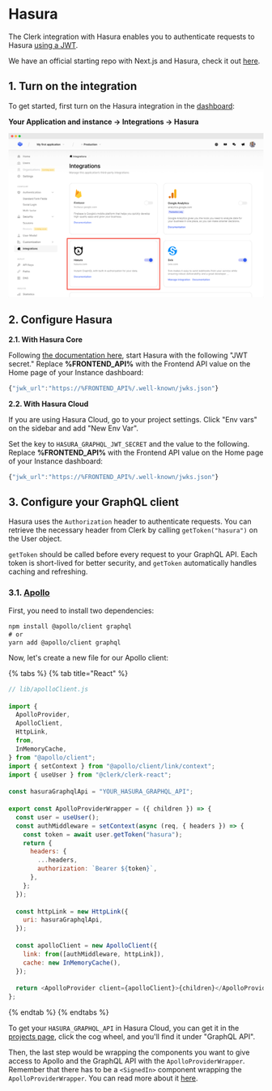 # Hasura

The Clerk integration with Hasura enables you to authenticate requests to Hasura [using a JWT](https://hasura.io/docs/latest/graphql/core/auth/authentication/jwt.html).

We have an official starting repo with Next.js and Hasura, check it out [here](https://github.com/clerkinc/clerk-hasura-starter).

## 1. Turn on the integration

To get started, first turn on the Hasura integration in the [dashboard](https://dashboard.clerk.dev):

**Your Application and instance → Integrations → Hasura**

![](../.gitbook/assets/screely-1639508827688.png)

## 2. Configure Hasura

**2.1. With Hasura Core**

Following [the documentation here](https://hasura.io/docs/latest/graphql/core/auth/authentication/jwt.html#running-with-jwt), start Hasura with the following "JWT secret." Replace **%FRONTEND\_API%** with the Frontend API value on the Home page of your Instance dashboard:

```javascript
{"jwk_url":"https://%FRONTEND_API%/.well-known/jwks.json"}
```

**2.2. With Hasura Cloud**

If you are using Hasura Cloud, go to your project settings. Click "Env vars" on the sidebar and add "New Env Var".

Set the key to `HASURA_GRAPHQL_JWT_SECRET` and the value to the following. Replace **%FRONTEND\_API%** with the Frontend API value on the Home page of your Instance dashboard:

```javascript
{"jwk_url":"https://%FRONTEND_API%/.well-known/jwks.json"}
```

## 3. **Configure your GraphQL client**

Hasura uses the `Authorization` header to authenticate requests. You can retrieve the necessary header from Clerk by calling `getToken("hasura")` on the User object.

`getToken` should be called before every request to your GraphQL API.  Each token is short-lived for better security, and `getToken` automatically handles caching and refreshing.

### **3.1.** [**Apollo**](https://www.apollographql.com)

First, you need to install two dependencies:

```http
npm install @apollo/client graphql
# or
yarn add @apollo/client graphql
```

Now, let's create a new file for our Apollo client:

{% tabs %}
{% tab title="React" %}
```javascript
// lib/apolloClient.js

import {
  ApolloProvider,
  ApolloClient,
  HttpLink,
  from,
  InMemoryCache,
} from "@apollo/client";
import { setContext } from "@apollo/client/link/context";
import { useUser } from "@clerk/clerk-react";

const hasuraGraphqlApi = "YOUR_HASURA_GRAPHQL_API";

export const ApolloProviderWrapper = ({ children }) => {
  const user = useUser();
  const authMiddleware = setContext(async (req, { headers }) => {
    const token = await user.getToken("hasura");
    return {
      headers: {
        ...headers,
        authorization: `Bearer ${token}`,
      },
    };
  });

  const httpLink = new HttpLink({
    uri: hasuraGraphqlApi,
  });

  const apolloClient = new ApolloClient({
    link: from([authMiddleware, httpLink]),
    cache: new InMemoryCache(),
  });

  return <ApolloProvider client={apolloClient}>{children}</ApolloProvider>;
};
```
{% endtab %}
{% endtabs %}

To get your  `HASURA_GRAPHQL_API`  in Hasura Cloud, you can get it in the [projects page](https://cloud.hasura.io/projects), click the cog wheel, and you'll find it under "GraphQL API".

Then, the last step would be wrapping the components you want to give access to Apollo and the GraphQL API with the `ApolloProviderWrapper`. Remember that there has to be a `<SignedIn>` component wrapping the `ApolloProviderWrapper`. You can read more about it [here](https://docs.clerk.dev/frontend/react/signedin-and-signedout).

